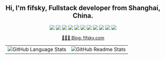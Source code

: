<h2 align="center">Hi, I'm fifsky, Fullstack developer from Shanghai, China.</h2>

<p align="center">
<img src="https://img.shields.io/badge/OS-Linux-informational?style=flat&logo=linux&logoColor=white&color=2bbc8a" />
<img src="https://img.shields.io/badge/Code-Golang-informational?style=flat&logo=go&logoColor=white&color=2bbc8a" />
<img src="https://img.shields.io/badge/Code-PHP-informational?style=flat&logo=php&logoColor=white&color=2bbc8a" />
<img src="https://img.shields.io/badge/Code-JavaScript-informational?style=flat&logo=javascript&logoColor=white&color=2bbc8a" />
<img src="https://img.shields.io/badge/Code-React-informational?style=flat&logo=React&logoColor=white&color=2bbc8a" />
<img src="https://img.shields.io/badge/Code-Vue-informational?style=flat&logo=vue.js&logoColor=white&color=2bbc8a" />
<img src="https://img.shields.io/badge/Shell-Bash-informational?style=flat&logo=gnu-bash&logoColor=white&color=2bbc8a" />
<img src="https://img.shields.io/badge/Tools-MySQL-informational?style=flat&logo=MySQL&logoColor=white&color=2bbc8a" />
<img src="https://img.shields.io/badge/Tools-Redis-informational?style=flat&logo=redis&logoColor=white&color=2bbc8a" />
<img src="https://img.shields.io/badge/Tools-Docker-informational?style=flat&logo=docker&logoColor=white&color=2bbc8a" />
<img src="https://img.shields.io/badge/Tools-Kubernetes-informational?style=flat&logo=kubernetes&logoColor=white&color=2bbc8a" />
</p>

<table>
<tbody>
<tr>
<td>
  <img src="https://github-readme-stats.vercel.app/api/top-langs/?username=fifsky&layout=compact&hide_border=true" align="center" alt="GitHub Language Stats" />
</td>
<td>
  <img src="https://github-readme-stats.vercel.app/api?username=fifsky&show_icons=true&theme=tokyonight&bg_color=FFFFFF&text_color=24292e&hide=contribs&hide_border=true" align="center" alt="GitHub Readme Stats" />
</td>
</tr>
</tbody>

<p align="center"><a href="https://fifsky.com">👨🏽‍💻 Blog: fifsky.com</a></p>
